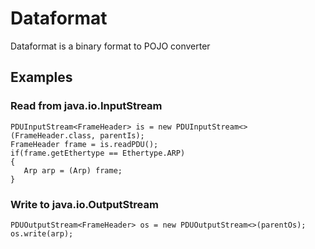 # Dataformat

Dataformat is a binary format to POJO converter

## Examples

### Read from java.io.InputStream

```
PDUInputStream<FrameHeader> is = new PDUInputStream<>(FrameHeader.class, parentIs);
FrameHeader frame = is.readPDU();
if(frame.getEthertype == Ethertype.ARP)
{
   Arp arp = (Arp) frame;
}
```

### Write to java.io.OutputStream

```
PDUOutputStream<FrameHeader> os = new PDUOutputStream<>(parentOs);
os.write(arp);
```